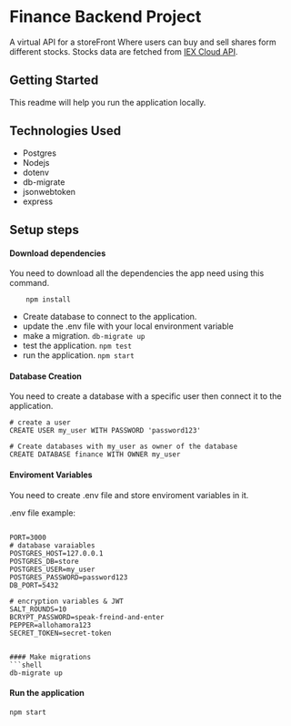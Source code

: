 # Finance Backend Project
A virtual API for a storeFront Where users can buy and sell shares form different stocks. Stocks data are fetched from [IEX Cloud API](https://iexcloud.io/docs/api/).
## Getting Started
This readme will help you run the application locally.

## Technologies Used

- Postgres 
- Nodejs
- dotenv 
- db-migrate
- jsonwebtoken
- express

## Setup steps
#### Download dependencies
You need to download all the dependencies the app need using this command.
```shell    
    npm install
```    
- Create database to connect to the application.
- update the .env file with your local environment variable
- make a migration. `db-migrate up`
- test the application. `npm test`
- run the application. `npm start`

#### Database Creation
You need to create a database with a specific user then connect it to the application.
```shell
# create a user
CREATE USER my_user WITH PASSWORD 'password123'

# Create databases with my_user as owner of the database
CREATE DATABASE finance WITH OWNER my_user
```

#### Enviroment Variables
You need to create .env file and store enviroment variables in it.

.env file example:
```shell

PORT=3000
# database varaiables
POSTGRES_HOST=127.0.0.1
POSTGRES_DB=store
POSTGRES_USER=my_user
POSTGRES_PASSWORD=password123
DB_PORT=5432

# encryption variables & JWT
SALT_ROUNDS=10
BCRYPT_PASSWORD=speak-freind-and-enter
PEPPER=allohamora123
SECRET_TOKEN=secret-token


#### Make migrations
```shell
db-migrate up
```


#### Run the application
```shell
npm start
```

